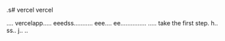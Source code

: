 .s# vercel
vercel

....
vercelapp.....
eeedss...........
eee....
 ee...............
.....
 take the first step.
h..
ss..
j..
..
